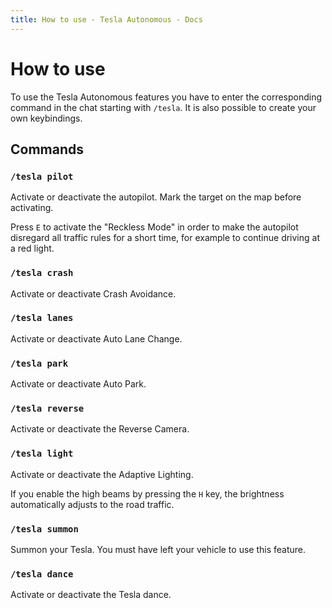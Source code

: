 ```yaml
---
title: How to use - Tesla Autonomous - Docs
---
```


# How to use

To use the Tesla Autonomous features you have to enter the corresponding command in the chat starting with `/tesla`. It is also possible to create your own keybindings.

## Commands

### `/tesla pilot`

Activate or deactivate the autopilot. Mark the target on the map before activating.

Press `E` to activate the "Reckless Mode" in order to make the autopilot disregard all traffic rules for a short time, for example to continue driving at a red light.

### `/tesla crash`

Activate or deactivate Crash Avoidance.

### `/tesla lanes`

Activate or deactivate Auto Lane Change.

### `/tesla park`

Activate or deactivate Auto Park.

### `/tesla reverse`

Activate or deactivate the Reverse Camera.

### `/tesla light`

Activate or deactivate the Adaptive Lighting.

If you enable the high beams by pressing the `H` key, the brightness automatically adjusts to the road traffic.

### `/tesla summon`

Summon your Tesla. You must have left your vehicle to use this feature.

### `/tesla dance`

Activate or deactivate the Tesla dance.
